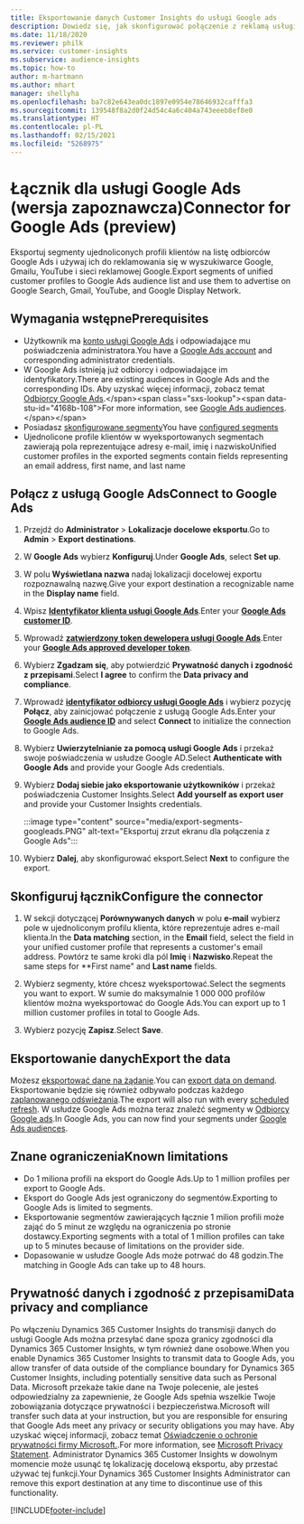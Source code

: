 ```yaml
---
title: Eksportowanie danych Customer Insights do usługi Google ads
description: Dowiedz się, jak skonfigurować połączenie z reklamą usługi Google ads.
ms.date: 11/18/2020
ms.reviewer: philk
ms.service: customer-insights
ms.subservice: audience-insights
ms.topic: how-to
author: m-hartmann
ms.author: mhart
manager: shellyha
ms.openlocfilehash: ba7c82e643ea0dc1897e0954e78646932cafffa3
ms.sourcegitcommit: 139548f8a2d0f24d54c4a6c404a743eeeb8ef8e0
ms.translationtype: HT
ms.contentlocale: pl-PL
ms.lasthandoff: 02/15/2021
ms.locfileid: "5268975"
---
```

# <a name="connector-for-google-ads-preview"></a><span data-ttu-id="4168b-103">Łącznik dla usługi Google Ads (wersja zapoznawcza)</span><span class="sxs-lookup"><span data-stu-id="4168b-103">Connector for Google Ads (preview)</span></span>

<span data-ttu-id="4168b-104">Eksportuj segmenty ujednoliconych profili klientów na listę odbiorców Google Ads i używaj ich do reklamowania się w wyszukiwarce Google, Gmailu, YouTube i sieci reklamowej Google.</span><span class="sxs-lookup"><span data-stu-id="4168b-104">Export segments of unified customer profiles to Google Ads audience list and use them to advertise on Google Search, Gmail, YouTube, and Google Display Network.</span></span> 

## <a name="prerequisites"></a><span data-ttu-id="4168b-105">Wymagania wstępne</span><span class="sxs-lookup"><span data-stu-id="4168b-105">Prerequisites</span></span>

-   <span data-ttu-id="4168b-106">Użytkownik ma [konto usługi Google Ads](https://ads.google.com/) i odpowiadające mu poświadczenia administratora.</span><span class="sxs-lookup"><span data-stu-id="4168b-106">You have a [Google Ads account](https://ads.google.com/) and corresponding administrator credentials.</span></span>
-   <span data-ttu-id="4168b-107">W Google Ads istnieją już odbiorcy i odpowiadające im identyfikatory.</span><span class="sxs-lookup"><span data-stu-id="4168b-107">There are existing audiences in Google Ads and the corresponding IDs.</span></span> <span data-ttu-id="4168b-108">Aby uzyskać więcej informacji, zobacz temat [Odbiorcy Google Ads](https://support.google.com/google-ads/answer/7558048?hl=en#:~:text=Audience%20lists%20is%20a%20section,Display%20Network%20through%20remarketing%20campaigns.).</span><span class="sxs-lookup"><span data-stu-id="4168b-108">For more information, see [Google Ads audiences](https://support.google.com/google-ads/answer/7558048?hl=en#:~:text=Audience%20lists%20is%20a%20section,Display%20Network%20through%20remarketing%20campaigns.).</span></span>
-   <span data-ttu-id="4168b-109">Posiadasz [skonfigurowane segmenty](segments.md)</span><span class="sxs-lookup"><span data-stu-id="4168b-109">You have [configured segments](segments.md)</span></span>
-   <span data-ttu-id="4168b-110">Ujednolicone profile klientów w wyeksportowanych segmentach zawierają pola reprezentujące adresy e-mail, imię i nazwisko</span><span class="sxs-lookup"><span data-stu-id="4168b-110">Unified customer profiles in the exported segments contain fields representing an email address, first name, and last name</span></span>

## <a name="connect-to-google-ads"></a><span data-ttu-id="4168b-111">Połącz z usługą Google Ads</span><span class="sxs-lookup"><span data-stu-id="4168b-111">Connect to Google Ads</span></span>

1. <span data-ttu-id="4168b-112">Przejdź do **Administrator** > **Lokalizacje docelowe eksportu**.</span><span class="sxs-lookup"><span data-stu-id="4168b-112">Go to **Admin** > **Export destinations**.</span></span>

1. <span data-ttu-id="4168b-113">W **Google Ads** wybierz **Konfiguruj**.</span><span class="sxs-lookup"><span data-stu-id="4168b-113">Under **Google Ads**, select **Set up**.</span></span>

1. <span data-ttu-id="4168b-114">W polu **Wyświetlana nazwa** nadaj lokalizacji docelowej exportu rozpoznawalną nazwę.</span><span class="sxs-lookup"><span data-stu-id="4168b-114">Give your export destination a recognizable name in the **Display name** field.</span></span>

1. <span data-ttu-id="4168b-115">Wpisz **[Identyfikator klienta usługi Google Ads](https://support.google.com/google-ads/answer/1704344)**.</span><span class="sxs-lookup"><span data-stu-id="4168b-115">Enter your **[Google Ads customer ID](https://support.google.com/google-ads/answer/1704344)**.</span></span>

1. <span data-ttu-id="4168b-116">Wprowadź **[zatwierdzony token dewelopera usługi Google Ads](https://developers.google.com/google-ads/api/docs/first-call/dev-token)**.</span><span class="sxs-lookup"><span data-stu-id="4168b-116">Enter your **[Google Ads approved developer token](https://developers.google.com/google-ads/api/docs/first-call/dev-token)**.</span></span>

1. <span data-ttu-id="4168b-117">Wybierz **Zgadzam się**, aby potwierdzić **Prywatność danych i zgodność z przepisami**.</span><span class="sxs-lookup"><span data-stu-id="4168b-117">Select **I agree** to confirm the **Data privacy and compliance**.</span></span>

1. <span data-ttu-id="4168b-118">Wprowadź **[identyfikator odbiorcy usługi Google Ads](https://support.google.com/google-ads/answer/7558048?hl=en#:~:text=Audience%20lists%20is%20a%20section,Display%20Network%20through%20remarketing%20campaigns.)** i wybierz pozycję **Połącz**, aby zainicjować połączenie z usługą Google Ads.</span><span class="sxs-lookup"><span data-stu-id="4168b-118">Enter your **[Google Ads audience ID](https://support.google.com/google-ads/answer/7558048?hl=en#:~:text=Audience%20lists%20is%20a%20section,Display%20Network%20through%20remarketing%20campaigns.)** and select **Connect** to initialize the connection to Google Ads.</span></span>

1. <span data-ttu-id="4168b-119">Wybierz **Uwierzytelnianie za pomocą usługi Google Ads** i przekaż swoje poświadczenia w usłudze Google AD.</span><span class="sxs-lookup"><span data-stu-id="4168b-119">Select **Authenticate with Google Ads** and provide your Google Ads credentials.</span></span>

1. <span data-ttu-id="4168b-120">Wybierz **Dodaj siebie jako eksportowanie użytkowników** i przekaż poświadczenia Customer Insights.</span><span class="sxs-lookup"><span data-stu-id="4168b-120">Select **Add yourself as export user** and provide your Customer Insights credentials.</span></span>

   :::image type="content" source="media/export-segments-googleads.PNG" alt-text="Eksportuj zrzut ekranu dla połączenia z Google Ads":::

1. <span data-ttu-id="4168b-122">Wybierz **Dalej**, aby skonfigurować eksport.</span><span class="sxs-lookup"><span data-stu-id="4168b-122">Select **Next** to configure the export.</span></span>

## <a name="configure-the-connector"></a><span data-ttu-id="4168b-123">Skonfiguruj łącznik</span><span class="sxs-lookup"><span data-stu-id="4168b-123">Configure the connector</span></span>

1. <span data-ttu-id="4168b-124">W sekcji dotyczącej **Porównywanych danych** w polu **e-mail** wybierz pole w ujednoliconym profilu klienta, które reprezentuje adres e-mail klienta.</span><span class="sxs-lookup"><span data-stu-id="4168b-124">In the **Data matching** section, in the **Email** field, select the field in your unified customer profile that represents a customer's email address.</span></span> <span data-ttu-id="4168b-125">Powtórz te same kroki dla pól **Imię** i **Nazwisko**.</span><span class="sxs-lookup"><span data-stu-id="4168b-125">Repeat the same steps for \*\*First name" and **Last name** fields.</span></span>

1. <span data-ttu-id="4168b-126">Wybierz segmenty, które chcesz wyeksportować.</span><span class="sxs-lookup"><span data-stu-id="4168b-126">Select the segments you want to export.</span></span> <span data-ttu-id="4168b-127">W sumie do maksymalnie 1 000 000 profilów klientów można wyeksportować do Google Ads.</span><span class="sxs-lookup"><span data-stu-id="4168b-127">You can export up to 1 million customer profiles in total to Google Ads.</span></span>

1. <span data-ttu-id="4168b-128">Wybierz pozycję **Zapisz**.</span><span class="sxs-lookup"><span data-stu-id="4168b-128">Select **Save**.</span></span>

## <a name="export-the-data"></a><span data-ttu-id="4168b-129">Eksportowanie danych</span><span class="sxs-lookup"><span data-stu-id="4168b-129">Export the data</span></span>

<span data-ttu-id="4168b-130">Możesz [eksportować dane na żądanie](export-destinations.md).</span><span class="sxs-lookup"><span data-stu-id="4168b-130">You can [export data on demand](export-destinations.md).</span></span> <span data-ttu-id="4168b-131">Eksportowanie będzie się również odbywało podczas każdego [zaplanowanego odświeżania](system.md#schedule-tab).</span><span class="sxs-lookup"><span data-stu-id="4168b-131">The export will also run with every [scheduled refresh](system.md#schedule-tab).</span></span> <span data-ttu-id="4168b-132">W usłudze Google Ads można teraz znaleźć segmenty w [Odbiorcy Google ads](https://support.google.com/google-ads/answer/7558048?hl=en/).</span><span class="sxs-lookup"><span data-stu-id="4168b-132">In Google Ads, you can now find your segments under [Google Ads audiences](https://support.google.com/google-ads/answer/7558048?hl=en/).</span></span>

## <a name="known-limitations"></a><span data-ttu-id="4168b-133">Znane ograniczenia</span><span class="sxs-lookup"><span data-stu-id="4168b-133">Known limitations</span></span>

- <span data-ttu-id="4168b-134">Do 1 miliona profili na eksport do Google Ads.</span><span class="sxs-lookup"><span data-stu-id="4168b-134">Up to 1 million profiles per export to Google Ads.</span></span>
- <span data-ttu-id="4168b-135">Eksport do Google Ads jest ograniczony do segmentów.</span><span class="sxs-lookup"><span data-stu-id="4168b-135">Exporting to Google Ads is limited to segments.</span></span>
- <span data-ttu-id="4168b-136">Eksportowanie segmentów zawierających łącznie 1 milion profili może zająć do 5 minut ze względu na ograniczenia po stronie dostawcy.</span><span class="sxs-lookup"><span data-stu-id="4168b-136">Exporting segments with a total of 1 million profiles can take up to 5 minutes because of limitations on the provider side.</span></span> 
- <span data-ttu-id="4168b-137">Dopasowanie w usłudze Google Ads może potrwać do 48 godzin.</span><span class="sxs-lookup"><span data-stu-id="4168b-137">The matching in Google Ads can take up to 48 hours.</span></span>

## <a name="data-privacy-and-compliance"></a><span data-ttu-id="4168b-138">Prywatność danych i zgodność z przepisami</span><span class="sxs-lookup"><span data-stu-id="4168b-138">Data privacy and compliance</span></span>

<span data-ttu-id="4168b-139">Po włączeniu Dynamics 365 Customer Insights do transmisji danych do usługi Google Ads można przesyłać dane spoza granicy zgodności dla Dynamics 365 Customer Insights, w tym również dane osobowe.</span><span class="sxs-lookup"><span data-stu-id="4168b-139">When you enable Dynamics 365 Customer Insights to transmit data to Google Ads, you allow transfer of data outside of the compliance boundary for Dynamics 365 Customer Insights, including potentially sensitive data such as Personal Data.</span></span> <span data-ttu-id="4168b-140">Microsoft przekaże takie dane na Twoje polecenie, ale jesteś odpowiedzialny za zapewnienie, że Google Ads spełnia wszelkie Twoje zobowiązania dotyczące prywatności i bezpieczeństwa.</span><span class="sxs-lookup"><span data-stu-id="4168b-140">Microsoft will transfer such data at your instruction, but you are responsible for ensuring that Google Ads meet any privacy or security obligations you may have.</span></span> <span data-ttu-id="4168b-141">Aby uzyskać więcej informacji, zobacz temat [Oświadczenie o ochronie prywatności firmy Microsoft.](https://go.microsoft.com/fwlink/?linkid=396732).</span><span class="sxs-lookup"><span data-stu-id="4168b-141">For more information, see [Microsoft Privacy Statement](https://go.microsoft.com/fwlink/?linkid=396732).</span></span>
<span data-ttu-id="4168b-142">Administrator Dynamics 365 Customer Insights w dowolnym momencie może usunąć tę lokalizację docelową eksportu, aby przestać używać tej funkcji.</span><span class="sxs-lookup"><span data-stu-id="4168b-142">Your Dynamics 365 Customer Insights Administrator can remove this export destination at any time to discontinue use of this functionality.</span></span>


[!INCLUDE[footer-include](../includes/footer-banner.md)]